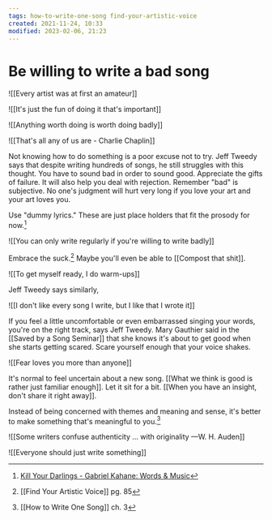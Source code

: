 ```yaml
---
tags: how-to-write-one-song find-your-artistic-voice
created: 2021-11-24, 10:33
modified: 2023-02-06, 21:23
---
```


# Be willing to write a bad song
![[Every artist was at first an amateur]]

![[It's just the fun of doing it that's important]]

![[Anything worth doing is worth doing badly]]

![[That's all any of us are - Charlie Chaplin]]

Not knowing how to do something is a poor excuse not to try. Jeff Tweedy says that despite writing hundreds of songs, he still struggles with this thought. You have to sound bad in order to sound good. Appreciate the gifts of failure. It will also help you deal with rejection. Remember "bad" is subjective. No one's judgment will hurt very long if you love your art and your art loves you.

Use "dummy lyrics." These are just place holders that fit the prosody for now.[^1]

![[You can only write regularly if you're willing to write badly]]

Embrace the suck.[^2] Maybe you'll even be able to [[Compost that shit]].

![[To get myself ready, I do warm-ups]]

Jeff Tweedy says similarly,

![[I don't like every song I write, but I like that I wrote it]]

If you feel a little uncomfortable or even embarrassed singing your words, you're on the right track, says Jeff Tweedy. Mary Gauthier said in the [[Saved by a Song Seminar]] that she knows it's about to get good when she starts getting scared. Scare yourself enough that your voice shakes. 

![[Fear loves you more than anyone]]

It's normal to feel uncertain about a new song. [[What we think is good is rather just familiar enough]]. Let it sit for a bit. [[When you have an insight, don't share it right away]].

Instead of being concerned with themes and meaning and sense, it's better to make something that's meaningful to you.[^3]

![[Some writers confuse authenticity … with originality —W. H. Auden]]

![[Everyone should just write something]]

[^1]: [Kill Your Darlings - Gabriel Kahane: Words & Music](https://gabrielkahane.substack.com/p/kill-your-darlings?utm_source=pocket_mylist)
[^2]: [[Find Your Artistic Voice]] pg. 85 
[^3]: [[How to Write One Song]] ch. 3
